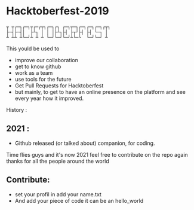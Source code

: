 # Hacktoberfest-2019

```
┬ ┬┌─┐┌─┐┬┌─┌┬┐┌─┐┌┐ ┌─┐┬─┐┌─┐┌─┐┌─┐┌┬┐
├─┤├─┤│  ├┴┐ │ │ │├┴┐├┤ ├┬┘├┤ ├┤ └─┐ │ 
┴ ┴┴ ┴└─┘┴ ┴ ┴ └─┘└─┘└─┘┴└─└  └─┘└─┘ ┴ 
```
                                                                                                                                            

This yould be used to 
- improve our collaboration 
- get to know github 
- work as a team
- use tools for the future
- Get Pull Requests for Hacktoberfest
- but mainly, to get to have an online presence on the platform and see every year how it improved.

History :

## 2021 : 
- Github released (or talked about) companion, for coding.

Time flies guys and it's now 2021 feel free to contribute on the repo again thanks for all the people around the world


## Contribute:
- set your profil in add your name.txt
- And add your piece of code it can be an hello_world
